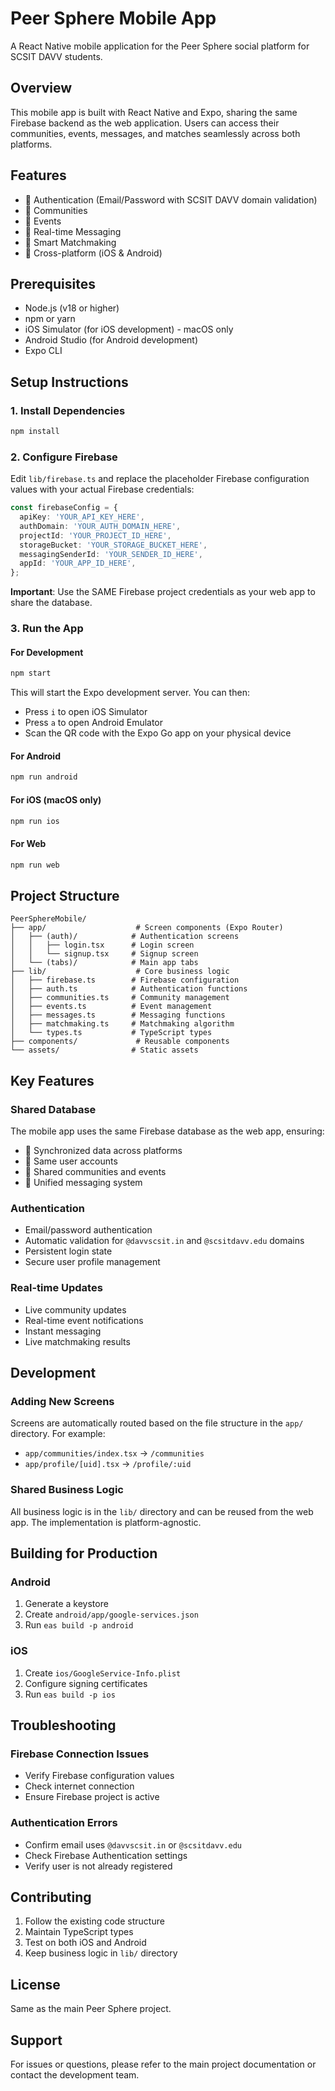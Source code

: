 # Peer Sphere Mobile App

A React Native mobile application for the Peer Sphere social platform for SCSIT DAVV students.

## Overview

This mobile app is built with React Native and Expo, sharing the same Firebase backend as the web application. Users can access their communities, events, messages, and matches seamlessly across both platforms.

## Features

- 🔐 Authentication (Email/Password with SCSIT DAVV domain validation)
- 👥 Communities
- 📅 Events
- 💬 Real-time Messaging
- 🤝 Smart Matchmaking
- 📱 Cross-platform (iOS & Android)

## Prerequisites

- Node.js (v18 or higher)
- npm or yarn
- iOS Simulator (for iOS development) - macOS only
- Android Studio (for Android development)
- Expo CLI

## Setup Instructions

### 1. Install Dependencies

```bash
npm install
```

### 2. Configure Firebase

Edit `lib/firebase.ts` and replace the placeholder Firebase configuration values with your actual Firebase credentials:

```typescript
const firebaseConfig = {
  apiKey: 'YOUR_API_KEY_HERE',
  authDomain: 'YOUR_AUTH_DOMAIN_HERE',
  projectId: 'YOUR_PROJECT_ID_HERE',
  storageBucket: 'YOUR_STORAGE_BUCKET_HERE',
  messagingSenderId: 'YOUR_SENDER_ID_HERE',
  appId: 'YOUR_APP_ID_HERE',
};
```

**Important**: Use the SAME Firebase project credentials as your web app to share the database.

### 3. Run the App

#### For Development

```bash
npm start
```

This will start the Expo development server. You can then:
- Press `i` to open iOS Simulator
- Press `a` to open Android Emulator
- Scan the QR code with the Expo Go app on your physical device

#### For Android

```bash
npm run android
```

#### For iOS (macOS only)

```bash
npm run ios
```

#### For Web

```bash
npm run web
```

## Project Structure

```
PeerSphereMobile/
├── app/                    # Screen components (Expo Router)
│   ├── (auth)/            # Authentication screens
│   │   ├── login.tsx      # Login screen
│   │   └── signup.tsx     # Signup screen
│   └── (tabs)/            # Main app tabs
├── lib/                    # Core business logic
│   ├── firebase.ts        # Firebase configuration
│   ├── auth.ts            # Authentication functions
│   ├── communities.ts     # Community management
│   ├── events.ts          # Event management
│   ├── messages.ts        # Messaging functions
│   ├── matchmaking.ts     # Matchmaking algorithm
│   └── types.ts           # TypeScript types
├── components/             # Reusable components
└── assets/                # Static assets
```

## Key Features

### Shared Database

The mobile app uses the same Firebase database as the web app, ensuring:
- 🔄 Synchronized data across platforms
- 👤 Same user accounts
- 💾 Shared communities and events
- 💬 Unified messaging system

### Authentication

- Email/password authentication
- Automatic validation for `@davvscsit.in` and `@scsitdavv.edu` domains
- Persistent login state
- Secure user profile management

### Real-time Updates

- Live community updates
- Real-time event notifications
- Instant messaging
- Live matchmaking results

## Development

### Adding New Screens

Screens are automatically routed based on the file structure in the `app/` directory. For example:
- `app/communities/index.tsx` → `/communities`
- `app/profile/[uid].tsx` → `/profile/:uid`

### Shared Business Logic

All business logic is in the `lib/` directory and can be reused from the web app. The implementation is platform-agnostic.

## Building for Production

### Android

1. Generate a keystore
2. Create `android/app/google-services.json`
3. Run `eas build -p android`

### iOS

1. Create `ios/GoogleService-Info.plist`
2. Configure signing certificates
3. Run `eas build -p ios`

## Troubleshooting

### Firebase Connection Issues

- Verify Firebase configuration values
- Check internet connection
- Ensure Firebase project is active

### Authentication Errors

- Confirm email uses `@davvscsit.in` or `@scsitdavv.edu`
- Check Firebase Authentication settings
- Verify user is not already registered

## Contributing

1. Follow the existing code structure
2. Maintain TypeScript types
3. Test on both iOS and Android
4. Keep business logic in `lib/` directory

## License

Same as the main Peer Sphere project.

## Support

For issues or questions, please refer to the main project documentation or contact the development team.




